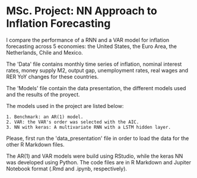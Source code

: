 # MSc. Project: NN Approach to Inflation Forecasting

I compare the performance of a RNN and a VAR model for inflation forecasting across 5 economies: the United States, the Euro Area, the Netherlands, Chile and Mexico.

The 'Data' file contains monthly time series of inflation, nominal interest rates, money supply M2, output gap, unemployment rates, real wages and RER YoY changes for these countries.

The 'Models' file contain the data presentation, the different models used and the results of the proyect.

The models used in the project are listed below:

    1. Benchmark: an AR(1) model. 
    2. VAR: the VAR's order was selected with the AIC. 
    3. NN with keras: A multivariate RNN with a LSTM hidden layer.

Please, first run the 'data_presentation' file in order to load the data for the other R Markdown files.

The AR(1) and VAR models were build using RStudio, while the keras NN was developed using Python. The code files are in R Markdown and Jupiter Notebook format (.Rmd and .ipynb, respectively).

